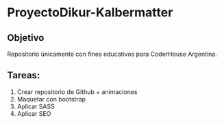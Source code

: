 # ProyectoDikur-Kalbermatter

## Objetivo
Repositorio únicamente con fines educativos para CoderHouse Argentina.

## Tareas:
1. Crear repositorio de Github + animaciones
2. Maquetar con bootstrap
3. Aplicar SASS
4. Aplicar SEO
